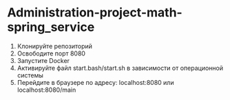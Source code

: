 # Administration-project-math-spring_service
1) Клонируйте репозиторий
2) Освободите порт 8080
3) Запустите Docker 
4) Активируйте файл start.bash/start.sh в зависимости от операционной системы
5) Перейдите в браузере по адресу: localhost:8080 или localhost:8080/main
